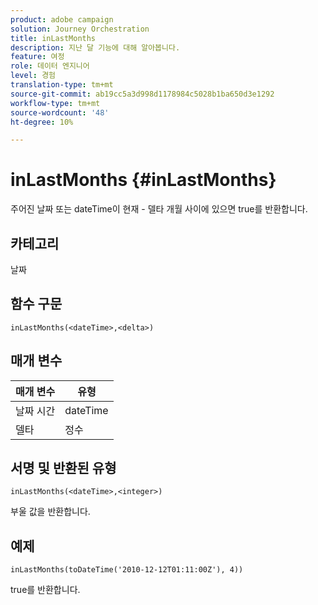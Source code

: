 ```yaml
---
product: adobe campaign
solution: Journey Orchestration
title: inLastMonths
description: 지난 달 기능에 대해 알아봅니다.
feature: 여정
role: 데이터 엔지니어
level: 경험
translation-type: tm+mt
source-git-commit: ab19cc5a3d998d1178984c5028b1ba650d3e1292
workflow-type: tm+mt
source-wordcount: '48'
ht-degree: 10%

---
```



# inLastMonths {#inLastMonths}

주어진 날짜 또는 dateTime이 현재 - 델타 개월 사이에 있으면 true를 반환합니다.

## 카테고리

날짜

## 함수 구문

`inLastMonths(<dateTime>,<delta>)`

## 매개 변수

| 매개 변수 | 유형 |
|-----------|------------------|
| 날짜 시간 | dateTime |
| 델타 | 정수 |

## 서명 및 반환된 유형

`inLastMonths(<dateTime>,<integer>)`

부울 값을 반환합니다.

## 예제

`inLastMonths(toDateTime('2010-12-12T01:11:00Z'), 4))`

true를 반환합니다.
